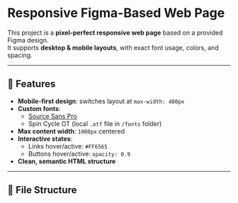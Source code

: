 # Responsive Figma-Based Web Page

This project is a **pixel-perfect responsive web page** based on a provided Figma design.  
It supports **desktop & mobile layouts**, with exact font usage, colors, and spacing.

---

## 🎯 Features
- **Mobile-first design**: switches layout at `max-width: 480px`
- **Custom fonts**:
  - [Source Sans Pro](https://fonts.google.com/specimen/Source+Sans+Pro)
  - Spin Cycle OT (local `.otf` file in `/fonts` folder)
- **Max content width**: `1000px` centered
- **Interactive states**:
  - Links hover/active: `#FF6565`
  - Buttons hover/active: `opacity: 0.9`
- **Clean, semantic HTML structure**

---

## 📂 File Structure
